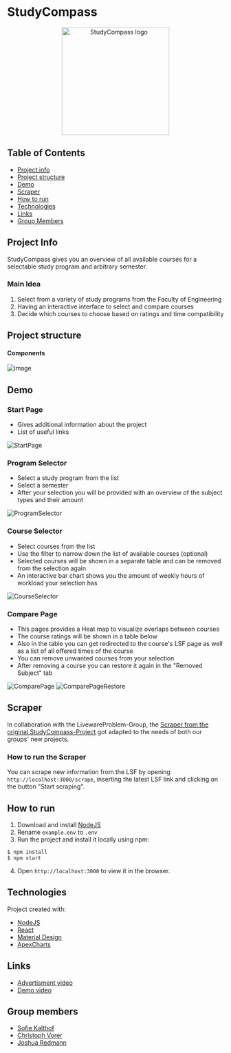 # StudyCompass

<p align="center">
<img height="250px" src="https://user-images.githubusercontent.com/42224338/127767915-46af828c-f15c-4367-a5bf-0620a8ad269c.png" alt="StudyCompass logo"> </br>
</p>

## Table of Contents

- [Project info](#project-info)
- [Project structure](#project-structure)
- [Demo](#demo)
- [Scraper](#scraper)
- [How to run](#how-to-run)
- [Technologies](#technologies)
- [Links](#links)
- [Group Members](#group-members)

## Project Info

StudyCompass gives you an overview of all available courses for a selectable study program and arbitrary semester.

### Main Idea

1. Select from a variety of study programs from the Faculty of Engineering
2. Having an interactive interface to select and compare courses
3. Decide which courses to choose based on ratings and time compatibility

## Project structure

#### Components

![image](https://user-images.githubusercontent.com/42224338/127767789-ae1bbb57-80af-481c-a3b1-0a3f3559b988.png)

## Demo

### Start Page

- Gives additional information about the project
- List of useful links

![StartPage](https://user-images.githubusercontent.com/42224338/127767803-84ea5a6d-3084-4b32-8992-e77a9992750b.png)

### Program Selector

- Select a study program from the list
- Select a semester
- After your selection you will be provided with an overview of the subject types and their amount

![ProgramSelector](https://user-images.githubusercontent.com/42224338/127767806-1586a52b-3c2c-4153-9a05-d5e553f4a8a7.png)

### Course Selector

- Select courses from the list
- Use the filter to narrow down the list of available courses (optional)
- Selected courses will be shown in a separate table and can be removed from the selection again
- An interactive bar chart shows you the amount of weekly hours of workload your selection has

![CourseSelector](https://user-images.githubusercontent.com/42224338/127767810-05df5ea5-5ee9-4cd4-9b9d-bf36eb3d127e.png)

### Compare Page

- This pages provides a Heat map to visualize overlaps between courses
- The course ratings will be shown in a table below
- Also in the table you can get redirected to the course's LSF page as well as a list of all offered times of the course
- You can remove unwanted courses from your selection
- After removing a course you can restore it again in the "Removed Subject" tab

![ComparePage](https://user-images.githubusercontent.com/42224338/127767814-c1e53fa0-2633-4fba-9f38-d99961ba3a48.png)
![ComparePageRestore](https://user-images.githubusercontent.com/42224338/127767816-15570bae-01ea-4035-8a12-36c8add8e252.png)

## Scraper

In collaboration with the LivewareProblem-Group, the [Scraper from the original StudyCompass-Project](https://github.com/FloRich/uni-due-course-catalog-scraper) got adapted to the needs of both our groups' new projects.

### How to run the Scraper

You can scrape new information from the LSF by opening `http://localhost:3000/scrape`, inserting the latest LSF link and clicking on the button "Start scraping".

## How to run

1. Download and install [NodeJS](https://nodejs.org/de/download/)
2. Rename `example.env` to `.env`
3. Run the project and install it locally using npm:

```
$ npm install
$ npm start
```

4. Open `http://localhost:3000` to view it in the browser.

## Technologies

Project created with:

- [NodeJS](https://nodejs.org/de/download/)
- [React](https://reactjs.org/docs/getting-started.html)
- [Material Design](https://material-ui.com/getting-started/installation/)
- [ApexCharts](https://apexcharts.com/docs/react-charts/)

## Links

- [Advertisment video](https://youtu.be/7DCxgKcqt2I)
- [Demo video](https://youtu.be/007pnTNcOKk)

## Group members

- [Sofie Kalthof](https://github.com/sofiekalthof)
- [Christoph Vorer](https://github.com/ChrizzieSFN)
- [Joshua Redmann](https://github.com/Jashnok)
